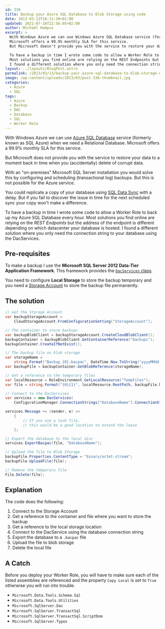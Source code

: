```yaml
---
id: 336
title: Backup your Azure SQL Database to Blob Storage using code
date: 2013-03-13T16:11:30+01:00
updated: 2021-07-16T22:56:05+02:00
author: Michaël Hompus
excerpt: >
  With Windows Azure we can use Windows Azure SQL Database service (formerly known as SQL Azure) when we need a Relational Database.
  Microsoft offers a 99.9% monthly SLA for this service.
  But Microsoft doesn't provide you with the service to restore your data to a moment back in time when you (accidentally) delete of corrupt data.

  To have a backup in time I wrote some code to allow a Worker Role to backup my Windows Azure SQL Database every hour.
  Most solutions you find online are relying on the REST Endpoints but the address of the endpoint is different depending on which datacenter your database is hosted.
  I found a different solution where you only need the connection string to your database using the DacServices.
layout: ../layouts/BlogPost.astro
permalink: /2013/03/13/backup-your-azure-sql-database-to-blob-storage-using-code/
image: /wp-content/uploads/2013/03/post-336-thumbnail.jpg
categories:
  - Azure
  - SQL
tags:
  - Azure
  - Backup
  - DAC
  - Database
  - SQL
  - Worker Role
---
```


With Windows Azure we can use [Azure SQL Database](https://learn.microsoft.com/azure/azure-sql/database/sql-database-paas-overview) service (formerly known as SQL Azure) when we need a Relational Database.
Microsoft offers a 99.9% monthly SLA for this service.

But Microsoft does not provide you with the service to restore your data to a moment back in time when you (accidentally) delete of corrupt data.

<!--more-->

With an "on-premises" Microsoft SQL Server installation you would solve this by configuring and scheduling (transactional log) backups.
But this is not possible for the Azure service.

You could replicate a copy of your database using [SQL Data Sync](https://learn.microsoft.com/azure/azure-sql/database/sql-data-sync-sql-server-configure) with a delay.
But if you fail to discover the issue in time for the next scheduled sync your copy won't make a difference.

To have a backup in time I wrote some code to allow a Worker Role to back up my Azure SQL Database every hour.
Most solutions you find online are relying on the _REST Endpoints_ but the address of the endpoint is different depending on which datacenter your database is hosted.
I found a different solution where you only need the connection string to your database using the DacServices.

## Pre-requisites

To make a backup I use the **Microsoft SQL Server 2012 Data-Tier Application Framework**.
This framework provides the [`DacServices` class](https://learn.microsoft.com/dotnet/api/microsoft.sqlserver.dac.dacservices?view=sql-dacfx-140).

You need to configure **Local Storage** to store the backup temporary and you need a [Storage Account](https://learn.microsoft.com/azure/storage/common/storage-account-create) to store the backup file permanently.

## The solution

```csharp
// Get the Storage Account
var backupStorageAccount =
    CloudStorageAccount.FromConfigurationSetting("StorageAccount");

// The container to store backups
var backupBlobClient = backupStorageAccount.CreateCloudBlobClient();
backupContainer = backupBlobClient.GetContainerReference("backups");
backupContainer.CreateIfNotExist();

// The backup file on blob storage
var storageName =
    string.Format("Backup_{0}.bacpac", DateTime.Now.ToString("yyyyMMdd-HHmmss"));
var backupFile = backupContainer.GetBlobReference(storageName);

// Get a reference to the temporary files
var localResource = RoleEnvironment.GetLocalResource("TempFiles");
var file = string.Format("{0}{1}", localResource.RootPath, backupFile.Name);

// Connect to the DacServices
var services = new DacServices(
    ConfigurationManager.ConnectionStrings["DatabaseName"].ConnectionString);

services.Message += (sender, e) =>
    {
        // If you use a lock file,
        // this would be a good location to extend the lease
    };

// Export the database to the local disc
services.ExportBacpac(file, "DatabaseName");

// Upload the file to Blob Storage
backupFile.Properties.ContentType = "binary/octet-stream";
backupFile.UploadFile(file);

// Remove the temporary file
File.Delete(file);
```

## Explanation

The code does the following:

1. Connect to the Storage Account
2. Get a reference to the container and file where you want to store the backup
3. Get a reference to the local storage location
4. Connect to the DacService using the database connection string
5. Export the database to a `.bacpac` file
6. Upload the file to blob storage
7. Delete the local file

## A Catch

Before you deploy your Worker Role, you will have to make sure each of the listed assemblies are referenced and the property `Copy Local` is set to `True` otherwise you will run into trouble.

- `Microsoft.Data.Tools.Schema.Sql`
- `Microsoft.Data.Tools.Utilities`
- `Microsoft.SqlServer.Dac`
- `Microsoft.SqlServer.TransactSql`
- `Microsoft.SqlServer.TransactSql.ScriptDom`
- `Microsoft.SqlServer.Types`
